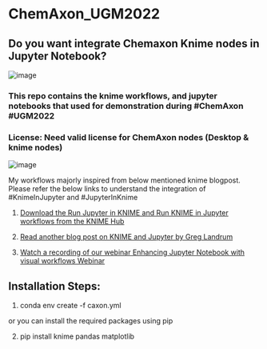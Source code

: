 # ChemAxon_UGM2022

## Do you want integrate Chemaxon Knime nodes in Jupyter Notebook?
![image](https://user-images.githubusercontent.com/334679/204505001-bc6a51e8-6773-4cb2-8641-ece5ba5682b5.png)

### This repo contains the knime workflows, and jupyter notebooks that used for demonstration during #ChemAxon #UGM2022

### License: Need valid license for ChemAxon nodes (Desktop & knime nodes)

![image](https://user-images.githubusercontent.com/334679/204550588-fb400922-1db2-47df-b8b5-14d840a7b31e.png)

My workflows majorly inspired from below mentioned knime blogpost. Please refer the below links to understand the integration of #KnimeInJupyter and #JupyterInKnime
1. [Download the Run Jupyter in KNIME and Run KNIME in Jupyter workflows from the KNIME Hub](https://hub.knime.com/mpattadkal/spaces/Public/latest/Jupyter%20Webinar/)

2. [Read another blog post on KNIME and Jupyter by Greg Landrum](https://www.knime.com/blog/knime-and-jupyter)

3. [Watch a recording of our webinar Enhancing Jupyter Notebook with visual workflows Webinar](https://www.youtube.com/watch?v=1Rr8Q27k7cQ&t=1161s)

## Installation Steps:

1. conda env create -f caxon.yml

or you can install the required packages using pip

2. pip install knime pandas matplotlib
